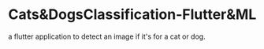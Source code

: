 # Cats&DogsClassification-Flutter&ML
 a flutter application to detect an image if it's for a cat or dog.
